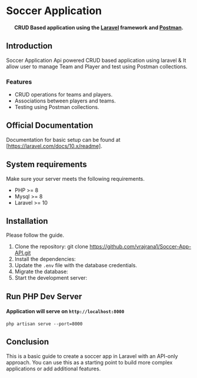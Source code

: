 # Soccer Application  
<h4 align="center">CRUD Based application using the  <a href="https://laravel.com" target="_blank">Laravel</a> framework and <a href="https://www.postman.com/" target="_blank">Postman</a>.</h4>

## Introduction

Soccer Application Api powered CRUD based application using laravel & It allow user to manage Team and Player and test using Postman collections.


### Features

- CRUD operations for teams and players.
- Associations between players and teams.
- Testing using Postman collections.


## Official Documentation

Documentation for basic setup can be found at [https://laravel.com/docs/10.x/readme].


## System requirements

Make sure your server meets the following requirements.

- PHP >= 8
- Mysql >= 8
- Laravel >= 10

## Installation

Please follow the guide.
1. Clone the repository:
    git clone https://github.com/vrajrana1/Soccer-App-API.git
2. Install the dependencies:
3. Update the `.env` file with the database credentials.
4. Migrate the database:
5. Start the development server:


## Run PHP Dev Server
#### Application will serve on `http://localhost:8000`

```
php artisan serve --port=8000
```


## Conclusion

This is a basic guide to create a soccer app in Laravel with an API-only approach. You can use this as a starting point to build more complex applications or add additional features.
